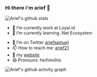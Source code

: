 ### Hi there i'm arief 👋

<!-- **arifsamuel/arifsamuel** is a ✨ _special_ ✨ repository because its `README.md` (this file) appears on your GitHub profile.

Here are some ideas to get you started: -->
![Arief's github stats](https://github-readme-stats.vercel.app/api?username=arief-samuel&show_icons=true&theme=synthwave)

- 🔭 I’m currently work at Loyal.id
- 🌱 I’m currently learning .Net Ecosystem
<!-- - 👯 I’m looking to collaborate on ...
- 🤔 I’m looking for help with ... -->
- 💬 I’m on Twitter [ariefsamuel](https://twitter.com/_ariefs21)
- 📫 How to reach me: [arief21](https://arief21.azurewebsites.net/)
- 👋 my [website](https://blue-stone-014921c00.azurestaticapps.net/)
- 😄 Pronouns: he/him/his


![Arief's github activity graph](https://activity-graph.herokuapp.com/graph?username=arief-samuel&theme=nord)

